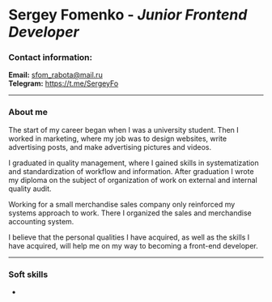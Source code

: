 # **Sergey Fomenko** - *Junior Frontend Developer*

### **Contact information**: 

**Email:** sfom_rabota@mail.ru </br>
**Telegram:**  https://t.me/SergeyFo

-----
### **About me**

The start of my career began when I was a university student. Then I worked in marketing, where my job was to design websites, write advertising posts, and make advertising pictures and videos. 

I graduated in quality management, where I gained skills in systematization and standardization of workflow and information.  After graduation I wrote my diploma on the subject of organization of work on external and internal quality audit. 

Working for a small merchandise sales company only reinforced my systems approach to work. There I organized the sales and merchandise accounting system. 

I believe that the personal qualities I have acquired, as well as the skills I have acquired, will help me on my way to becoming a front-end developer.

------
### **Soft skills**

- 
